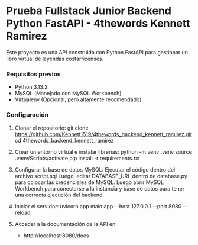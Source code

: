 # Prueba Fullstack Junior Backend Python FastAPI - 4thewords Kennett Ramirez

Este proyecto es una API construida con Python FastAPI para gestionar un libro virtual de leyendas costarricenses.

### Requisitos previos
- Python 3.13.2
- MySQL (Manejado con MySQL Workbench)
- Virtualenv (Opcional, pero altamente recomendado)

### Configuración
1. Clonar el repositorio:
   git clone https://github.com/Kennett1519/4thewords_backend_kennett_ramirez.git
   cd 4thewords_backend_kennett_ramirez

2. Crear un entorno virtual e instalar librerías:
   python -m venv .venv
   source .venv/Scripts/activate
   pip install -r requirements.txt

3. Configurar la base de datos MySQL:
   Ejecutar el código dentro del archivo script.sql
   Luego, editar DATABASE_URL dentro de database.py para colocar las credenciales de MySQL.
   Luego abrir MySQL Workbench para conectarse a la instancia y base de datos para tener una correcta ejecución del backend.

4. Iniciar el servidor:
   uvicorn app.main:app --host 127.0.0.1 --port 8080 --reload

6. Acceder a la documentación de la API en:
   - http://localhost:8080/docs
